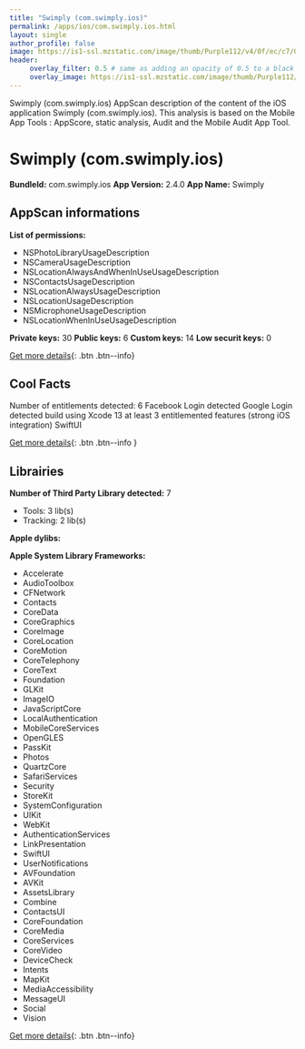 ```yaml
---
title: "Swimply (com.swimply.ios)"
permalink: /apps/ios/com.swimply.ios.html
layout: single
author_profile: false
image: https://is1-ssl.mzstatic.com/image/thumb/Purple112/v4/0f/ec/c7/0fecc7fa-ab0e-27f2-b878-ead8a3c9bf3e/AppIcon-1x_U007emarketing-0-10-0-85-220.png/512x512bb.jpg
header: 
     overlay_filter: 0.5 # same as adding an opacity of 0.5 to a black background
     overlay_image: https://is1-ssl.mzstatic.com/image/thumb/Purple112/v4/0f/ec/c7/0fecc7fa-ab0e-27f2-b878-ead8a3c9bf3e/AppIcon-1x_U007emarketing-0-10-0-85-220.png/512x512bb.jpg
---
```

Swimply (com.swimply.ios) AppScan description of the content of the iOS application Swimply (com.swimply.ios). This analysis is based on the Mobile App Tools : AppScore, static analysis, Audit and the Mobile Audit App Tool.

# Swimply (com.swimply.ios)

**BundleId:** com.swimply.ios
**App Version:** 2.4.0
**App Name:** Swimply


## AppScan informations 

**List of permissions:** 
- NSPhotoLibraryUsageDescription
- NSCameraUsageDescription
- NSLocationAlwaysAndWhenInUseUsageDescription
- NSContactsUsageDescription
- NSLocationAlwaysUsageDescription
- NSLocationUsageDescription
- NSMicrophoneUsageDescription
- NSLocationWhenInUseUsageDescription
  
  
**Private keys:** 30
**Public keys:** 6
**Custom keys:** 14
**Low securit keys:** 0
  
[Get more details](/pricing.html){: .btn .btn--info}

## Cool Facts

Number of entitlements detected: 6
Facebook Login detected
Google Login detected
build using Xcode 13
at least 3 entitlemented features (strong iOS integration)
SwiftUI
  
[Get more details](/pricing.html){: .btn .btn--info }

## Librairies 
**Number of Third Party Library detected:** 7
- Tools: 3 lib(s)
- Tracking: 2 lib(s)


**Apple dylibs:**


**Apple System Library Frameworks:**
- Accelerate
- AudioToolbox
- CFNetwork
- Contacts
- CoreData
- CoreGraphics
- CoreImage
- CoreLocation
- CoreMotion
- CoreTelephony
- CoreText
- Foundation
- GLKit
- ImageIO
- JavaScriptCore
- LocalAuthentication
- MobileCoreServices
- OpenGLES
- PassKit
- Photos
- QuartzCore
- SafariServices
- Security
- StoreKit
- SystemConfiguration
- UIKit
- WebKit
- AuthenticationServices
- LinkPresentation
- SwiftUI
- UserNotifications
- AVFoundation
- AVKit
- AssetsLibrary
- Combine
- ContactsUI
- CoreFoundation
- CoreMedia
- CoreServices
- CoreVideo
- DeviceCheck
- Intents
- MapKit
- MediaAccessibility
- MessageUI
- Social
- Vision


  
[Get more details](/pricing.html){: .btn .btn--info}

